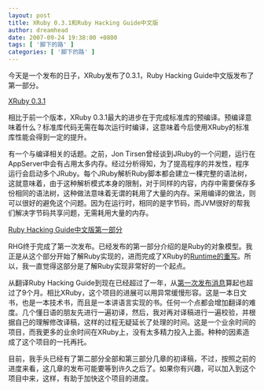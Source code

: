 ```yaml
---
layout: post
title: XRuby 0.3.1和Ruby Hacking Guide中文版
author: dreamhead
date: 2007-09-24 19:38:00 +0800
tags: [ '脚下的路' ]
categories: [ '脚下的路' ]
---
```


今天是一个发布的日子，XRuby发布了0.3.1，Ruby Hacking Guide中文版发布了第一部分。

[XRuby 0.3.1](http://xruby.googlecode.com/files/xruby-0.3.1-src.zip)  
  
相比于前一个版本，XRuby 0.3.1最大的进步在于完成标准库的预编译。预编译意味着什么？标准库代码无需在每次运行时编译，这意味着今后使用XRuby的标准库性能会得到一定的提升。  
  
有一个与编译相关的话题。之前，Jon Tirsen曾经谈到JRuby的一个问题，运行在AppServer中会有占用太多内存。经过分析得知，为了提高程序的并发性，程序运行会启动多个JRuby。每个JRuby解析Ruby脚本都会建立一棵完整的语法树，这就意味着，由于这种解析模式本身的限制，对于同样的内容，内存中需要保存多份相同的语法树，这种做法意味着无谓的耗用了大量的内存。采用编译的做法，则可以很好的避免这个问题。因为在运行时，相同的是字节码，而JVM很好的帮我们解决字节码共享问题，无需耗用大量的内存。

[Ruby Hacking Guide中文版第一部分](http://rhgchs.googlecode.com/files/rhgchs-20070924.zip)

RHG终于完成了第一次发布。已经发布的第一部分介绍的是Ruby的对象模型。我正是从这个部分开始了解Ruby实现的，进而完成了XRuby的[Runtime的重写](http://dreamhead.blogbus.com/logs/5006019.html)。所以，我一直觉得这部分是了解Ruby实现非常好的一个起点。  
  
从翻译Ruby Hacking Guide到现在已经超过了一年，从[第一次发布消息](http://dreamhead.blogbus.com/logs/3971837.html)算起也超过了9个月。相比XRuby，这个项目的进展可以用异常缓慢形容。这是一本日文书，也是一本技术书，而且是一本讲语言实现的书。任何一个点都会增加翻译的难度。几个懂日语的朋友先进行一遍初译，然后，我对再对译稿进行一遍校验，并根据自己的理解修改译稿，这样的过程无疑延长了处理的时间。这是一个业余时间的项目，而我更多的业余时间在XRuby上，没有太多精力投入上面。种种的因素造成了这个项目的一托再托。  
  
目前，我手头已经有了第二部分全部和第三部分几章的初译稿，不过，按照之前的进度来看，这几章的发布可能要等到许久之后了。如果你有兴趣，可以加入到这个项目中来，这样，有助于加快这个项目的进度。


